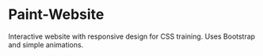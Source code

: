 # Paint-Website
Interactive website with responsive design for CSS training. Uses Bootstrap and simple animations.
